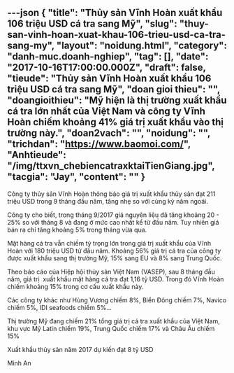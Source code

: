 ---json
{
    "title": "Thủy sản Vĩnh Hoàn xuất khẩu 106 triệu USD cá tra sang Mỹ",
    "slug": "thuy-san-vinh-hoan-xuat-khau-106-trieu-usd-ca-tra-sang-my",
    "layout": "noidung.html",
    "category": "danh-muc.doanh-nghiep",
    "tag": [],
    "date": "2017-10-16T17:00:00.000Z",
    "draft": false,
    "tieude": "Thủy sản Vĩnh Hoàn xuất khẩu 106 triệu USD cá tra sang Mỹ",
    "doan gioi thieu": "",
    "doangioithieu": "Mỹ hiện là thị trường xuất khẩu cá tra lớn nhất của Việt Nam và công ty Vĩnh Hoàn chiếm khoảng 41% giá trị xuất khẩu vào thị trường này.",
    "doan2vach": "",
    "noidung": "",
    "trichdan": "https://www.baomoi.com/",
    "Anhtieude": "/img/ttxvn_chebiencatraxktaiTienGiang.jpg",
    "tacgia": "Jay",
    "__content__": ""
}
---
<p><span style="font-size:14px">C&ocirc;ng ty thủy sản Vĩnh Ho&agrave;n th&ocirc;ng b&aacute;o gi&aacute; trị xuất khẩu thủy sản đạt 211 triệu USD trong 9 th&aacute;ng đầu năm, tăng nhẹ so với c&ugrave;ng kỳ năm ngo&aacute;i.</span></p>

<p><span style="font-size:14px">C&ocirc;ng ty cho biết, trong th&aacute;ng 9/2017 gi&aacute; nguy&ecirc;n liệu đ&atilde; tăng khoảng 20 - 25% so với th&aacute;ng 8 v&agrave; đang ở mức cao nhất kể từ đầu năm. Tuy nhi&ecirc;n gi&aacute; b&aacute;n ra chỉ tăng khoảng 5% trong th&aacute;ng vừa qua.</span></p>

<p><span style="font-size:14px">Mặt h&agrave;ng c&aacute; tra vẫn chiếm tỷ trọng lớn trong gi&aacute; trị xuất khẩu của Vĩnh Ho&agrave;n với 180 triệu USD từ đầu năm. Khoảng 56% gi&aacute; trị c&aacute; tra của c&ocirc;ng ty được xuất khẩu sang thị trường Mỹ, 15% sang EU v&agrave; 8% sang Trung Quốc.</span></p>

<p><span style="font-size:14px">Theo b&aacute;o c&aacute;o của Hiệp hội thủy sản Việt Nam (VASEP), sau 8 th&aacute;ng đầu năm, gi&aacute; trị&nbsp; xuất khẩu mặt h&agrave;ng c&aacute; tra đạt 1,16 tỷ USD. Trong đ&oacute; Vĩnh Ho&agrave;n chiếm khoảng 15% trong cơ cấu xuất khẩu n&agrave;y.</span></p>

<p><span style="font-size:14px">C&aacute;c c&ocirc;ng ty kh&aacute;c như H&ugrave;ng Vương chiếm 8%, Biển Đ&ocirc;ng chiếm 7%, Navico chiếm 5%, IDI seafoods chiếm 5%...</span></p>

<p><span style="font-size:14px">Thị trường Mỹ đang chiếm 21% tổng gi&aacute; trị c&aacute; tra xuất khẩu của Việt Nam, khu vực Mỹ Latin chiếm 19%, Trung Quốc chiếm 17% v&agrave; Ch&acirc;u &Acirc;u chiếm 15%</span></p>

<p><span style="font-size:14px">Xuất khẩu thủy sản năm 2017 dự kiến đạt 8 tỷ USD</span></p>

<p><span style="font-size:14px">Minh An</span></p>
